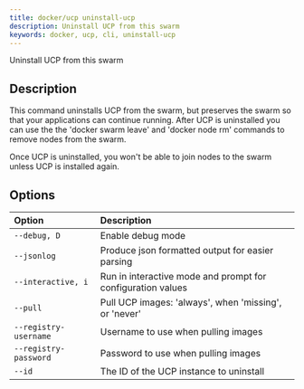 ```yaml
---
title: docker/ucp uninstall-ucp
description: Uninstall UCP from this swarm
keywords: docker, ucp, cli, uninstall-ucp
---
```


Uninstall UCP from this swarm

## Description

This command uninstalls UCP from the swarm, but preserves the swarm so that
your applications can continue running.
After UCP is uninstalled you can use the the 'docker swarm leave' and
'docker node rm' commands to remove nodes from the swarm.

Once UCP is uninstalled, you won't be able to join nodes to the swarm unless
UCP is installed again.


## Options

| Option                    | Description                |
|:--------------------------|:---------------------------|
|`--debug, D`|Enable debug mode|
|`--jsonlog`|Produce json formatted output for easier parsing|
|`--interactive, i`|Run in interactive mode and prompt for configuration values|
|`--pull`|Pull UCP images: 'always', when 'missing', or 'never'|
|`--registry-username`|Username to use when pulling images|
|`--registry-password`|Password to use when pulling images|
|`--id`|The ID of the UCP instance to uninstall|
